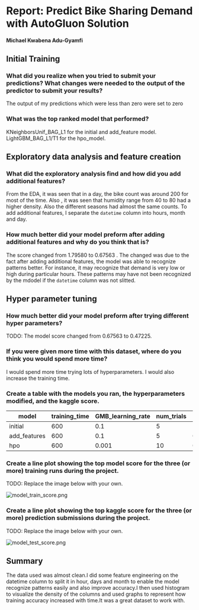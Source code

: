 # Report: Predict Bike Sharing Demand with AutoGluon Solution
#### Michael Kwabena Adu-Gyamfi

## Initial Training
### What did you realize when you tried to submit your predictions? What changes were needed to the output of the predictor to submit your results?
The output of my predictions which were less than zero were set to zero

### What was the top ranked model that performed?
KNeighborsUnif_BAG_L1 for the initial and add_feature model. LightGBM_BAG_L1/T1 for the hpo_model.

## Exploratory data analysis and feature creation
### What did the exploratory analysis find and how did you add additional features?
From the EDA, it was seen that in a day, the bike count was around 200 for most of the time. Also , it was seen that humidity range from 40 to 80 had a higher density.
Also the different seasons had almost the same counts.
To add additional features, I separate the `datetime` column into hours, month and day.

### How much better did your model preform after adding additional features and why do you think that is?
The score changed from 1.79580 to 0.67563 . The changed was due to the fact after adding additional features, the model was able to recognize patterns better. For instance, it may recognize that demand is very low or high during particular hours. These patterns may have not been recognized by the mdodel if the `datetime` column was not slitted.

## Hyper parameter tuning
### How much better did your model preform after trying different hyper parameters?
TODO: The model score changed from 0.67563 to 0.47225. 

### If you were given more time with this dataset, where do you think you would spend more time?
I would spend more time trying lots of hyperparameters. I would also increase the training time.

### Create a table with the models you ran, the hyperparameters modified, and the kaggle score.
|model|training_time|GMB_learning_rate|num_trials|score|
|--|--|--|--|--|
|initial|600|0.1|5|1.79580|
|add_features|600|0.1|5|0.67563|
|hpo|600|0.001|10|0.47225|

### Create a line plot showing the top model score for the three (or more) training runs during the project.

TODO: Replace the image below with your own.

![model_train_score.png](img/model_train_score.png)

### Create a line plot showing the top kaggle score for the three (or more) prediction submissions during the project.

TODO: Replace the image below with your own.

![model_test_score.png](img/model_test_score.png)

## Summary
The data used was almost clean.I did some feature engineering on the datetime column to split it in hour, days and month to enable the model recognize patterns easily and also improve accuracy.I then used histogram to visualize the density of the columns and used graphs to represent how training accuracy increased with time.It was a great dataset to work with.